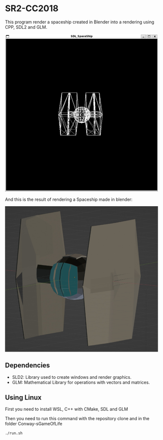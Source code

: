 # SR2-CC2018
This program render a spaceship created in Blender into a rendering using CPP, SDL2 and GLM.


![alt text](https://github.com/JDgomez2002/SR2-CC2018/blob/main/StarFighter.png?raw=true)

And this is the result of rendering a Spaceship made in blender:

![alt text](https://github.com/JDgomez2002/SR2-CC2018/blob/main/OriginalStarFighter.png?raw=true)

## Dependencies
- SLD2: Library used to create windows and render graphics.
- GLM: Mathematical Library for operations with vectors and matrices.

## Using Linux

First you need to install WSL, C++ with CMake, SDL and GLM

Then you need to run this command with the repository clone and in the folder Conway-sGameOfLife

```shell
./run.sh
```
